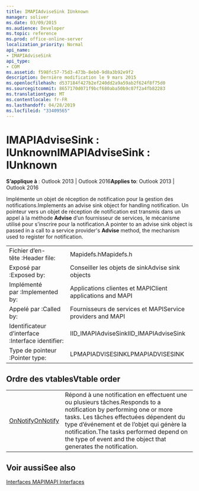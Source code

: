 ```yaml
---
title: IMAPIAdviseSink IUnknown
manager: soliver
ms.date: 03/09/2015
ms.audience: Developer
ms.topic: reference
ms.prod: office-online-server
localization_priority: Normal
api_name:
- IMAPIAdviseSink
api_type:
- COM
ms.assetid: f598fc57-75d3-473b-8eb0-9d8a3b92e9f2
description: Dernière modification le 9 mars 2015
ms.openlocfilehash: d537184f427b2ef240dd2a9a59ab2f624f8f75d0
ms.sourcegitcommit: 8657170d071f9bcf680aba50b9c07f2a4fb82283
ms.translationtype: MT
ms.contentlocale: fr-FR
ms.lasthandoff: 04/28/2019
ms.locfileid: "33409565"
---
```

# <a name="imapiadvisesink--iunknown"></a><span data-ttu-id="71fb7-103">IMAPIAdviseSink : IUnknown</span><span class="sxs-lookup"><span data-stu-id="71fb7-103">IMAPIAdviseSink : IUnknown</span></span>

  
  
<span data-ttu-id="71fb7-104">**S’applique à** : Outlook 2013 | Outlook 2016</span><span class="sxs-lookup"><span data-stu-id="71fb7-104">**Applies to**: Outlook 2013 | Outlook 2016</span></span> 
  
<span data-ttu-id="71fb7-105">Implémente un objet de réception de notification pour la gestion des notifications.</span><span class="sxs-lookup"><span data-stu-id="71fb7-105">Implements an advise sink object for handling notification.</span></span> <span data-ttu-id="71fb7-106">Un pointeur vers un objet de réception de notification est transmis dans un appel à la méthode **Advise** d’un fournisseur de services, le mécanisme utilisé pour s’inscrire pour la notification.</span><span class="sxs-lookup"><span data-stu-id="71fb7-106">A pointer to an advise sink object is passed in a call to a service provider's **Advise** method, the mechanism used to register for notification.</span></span> 
  
|||
|:-----|:-----|
|<span data-ttu-id="71fb7-107">Fichier d’en-tête :</span><span class="sxs-lookup"><span data-stu-id="71fb7-107">Header file:</span></span>  <br/> |<span data-ttu-id="71fb7-108">Mapidefs.h</span><span class="sxs-lookup"><span data-stu-id="71fb7-108">Mapidefs.h</span></span>  <br/> |
|<span data-ttu-id="71fb7-109">Exposé par :</span><span class="sxs-lookup"><span data-stu-id="71fb7-109">Exposed by:</span></span>  <br/> |<span data-ttu-id="71fb7-110">Conseiller les objets de sink</span><span class="sxs-lookup"><span data-stu-id="71fb7-110">Advise sink objects</span></span>  <br/> |
|<span data-ttu-id="71fb7-111">Implémenté par :</span><span class="sxs-lookup"><span data-stu-id="71fb7-111">Implemented by:</span></span>  <br/> |<span data-ttu-id="71fb7-112">Applications clientes et MAPI</span><span class="sxs-lookup"><span data-stu-id="71fb7-112">Client applications and MAPI</span></span>  <br/> |
|<span data-ttu-id="71fb7-113">Appelé par :</span><span class="sxs-lookup"><span data-stu-id="71fb7-113">Called by:</span></span>  <br/> |<span data-ttu-id="71fb7-114">Fournisseurs de services et MAPI</span><span class="sxs-lookup"><span data-stu-id="71fb7-114">Service providers and MAPI</span></span>  <br/> |
|<span data-ttu-id="71fb7-115">Identificateur d’interface :</span><span class="sxs-lookup"><span data-stu-id="71fb7-115">Interface identifier:</span></span>  <br/> |<span data-ttu-id="71fb7-116">IID_IMAPIAdviseSink</span><span class="sxs-lookup"><span data-stu-id="71fb7-116">IID_IMAPIAdviseSink</span></span>  <br/> |
|<span data-ttu-id="71fb7-117">Type de pointeur :</span><span class="sxs-lookup"><span data-stu-id="71fb7-117">Pointer type:</span></span>  <br/> |<span data-ttu-id="71fb7-118">LPMAPIADVISESINK</span><span class="sxs-lookup"><span data-stu-id="71fb7-118">LPMAPIADVISESINK</span></span>  <br/> |
   
## <a name="vtable-order"></a><span data-ttu-id="71fb7-119">Ordre des vtables</span><span class="sxs-lookup"><span data-stu-id="71fb7-119">Vtable order</span></span>

|||
|:-----|:-----|
|[<span data-ttu-id="71fb7-120">OnNotify</span><span class="sxs-lookup"><span data-stu-id="71fb7-120">OnNotify</span></span>](imapiadvisesink-onnotify.md) <br/> |<span data-ttu-id="71fb7-121">Répond à une notification en effectuent une ou plusieurs tâches.</span><span class="sxs-lookup"><span data-stu-id="71fb7-121">Responds to a notification by performing one or more tasks.</span></span> <span data-ttu-id="71fb7-122">Les tâches effectuées dépendent du type d’événement et de l’objet qui génère la notification.</span><span class="sxs-lookup"><span data-stu-id="71fb7-122">The tasks performed depend on the type of event and the object that generates the notification.</span></span>  <br/> |
   
## <a name="see-also"></a><span data-ttu-id="71fb7-123">Voir aussi</span><span class="sxs-lookup"><span data-stu-id="71fb7-123">See also</span></span>



[<span data-ttu-id="71fb7-124">Interfaces MAPI</span><span class="sxs-lookup"><span data-stu-id="71fb7-124">MAPI Interfaces</span></span>](mapi-interfaces.md)

